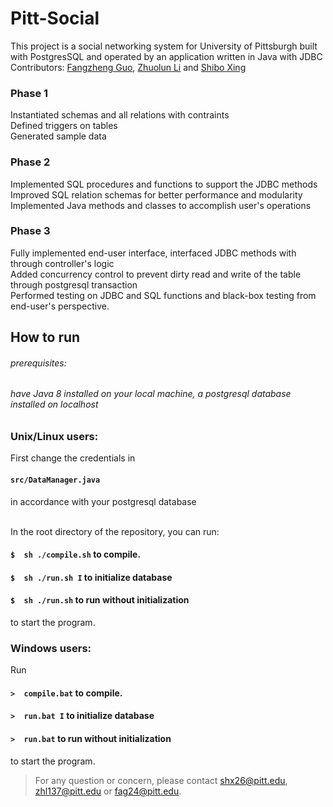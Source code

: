# Pitt-Social 
This project is a social networking system for University of Pittsburgh built with PostgresSQL and operated by an application written in Java with JDBC  <br>
Contributors: [Fangzheng Guo](https://github.com/toobbby), [Zhuolun Li](https://github.com/Zhuolun1996) and [Shibo Xing](https://github.com/ShiboXing)

### Phase 1
Instantiated schemas and all relations with contraints\
Defined triggers on tables\
Generated sample data 

### Phase 2
Implemented SQL procedures and functions to support the JDBC methods\
Improved SQL relation schemas for better performance and modularity\
Implemented Java methods and classes to accomplish user's operations

### Phase 3
Fully implemented end-user interface, interfaced JDBC methods with through controller's logic\
Added concurrency control to prevent dirty read and write of the table through postgresql transaction\
Performed testing on JDBC and SQL functions and black-box testing from end-user's perspective.


## How to run
###### prerequisites: 
###### have Java 8 installed on your local machine, a postgresql database installed on localhost
### Unix/Linux users:
First change the credentials in
<h4> <code>src/DataManager.java</code> </h4> in accordance with your postgresql database <br> <br>

In the root directory of the repository, you can run:<br>
#### `$  sh ./compile.sh` to compile. <br>

#### `$  sh ./run.sh I` to initialize database   
#### `$  sh ./run.sh` to run without initialization
to start the program.   


### Windows users:
Run <br>
#### `>  compile.bat` to compile. <br>

#### `>  run.bat I` to initialize database   
#### `>  run.bat` to run without initialization   
to start the program.


>For any question or concern, please contact <shx26@pitt.edu>, <zhl137@pitt.edu> or <fag24@pitt.edu>.

